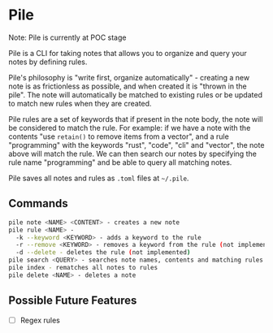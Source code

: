 # Pile

Note: Pile is currently at POC stage

Pile is a CLI for taking notes that allows you to organize and query your notes by defining rules.

Pile's philosophy is "write first, organize automatically" - creating a new note is as frictionless as possible, and when created it is "thrown in the pile". The note will automatically be matched to existing rules or be updated to match new rules when they are created.

Pile rules are a set of keywords that if present in the note body, the note will be considered to match the rule.
For example: if we have a note with the contents "use `retain()` to remove items from a vector", and a rule "programming" with the keywords "rust", "code", "cli" and "vector", the note above will match the rule. We can then search our notes by specifying the rule name "programming" and be able to query all matching notes.

Pile saves all notes and rules as `.toml` files at `~/.pile`.

## Commands

```sh
pile note <NAME> <CONTENT> - creates a new note
pile rule <NAME> - 
  -k --keyword <KEYWORD> - adds a keyword to the rule
  -r --remove <KEYWORD> - removes a keyword from the rule (not implemented)
  -d --delete - deletes the rule (not implemented)
pile search <QUERY> - searches note names, contents and matching rules
pile index - rematches all notes to rules
pile delete <NAME> - deletes a note
```

## Possible Future Features

- [ ] Regex rules
